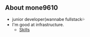 ## About mone9610
- junior developer(wannabe fullstack💦 
- I'm good at infrastructure.
    - [Skills](./docs/SKILLS.md)
